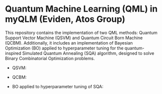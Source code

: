 # Quantum Machine Learning (QML) in myQLM (Eviden, Atos Group)

This repository contains the implementation of two QML methods: Quantum Support Vector Machine (QSVM) and Quantum Circuit Born Machine (QCBM). Additionally, it includes an implementation of Bayesian Optimization (BO) applied to hyperparameter tuning for the quantum-inspired Simulated Quantum Annealing (SQA) algorithm, designed to solve Binary Combinatorial Optimization problems.

- QSVM:

- QCBM:

- BO applied to hyperparameter tuning of SQA:
